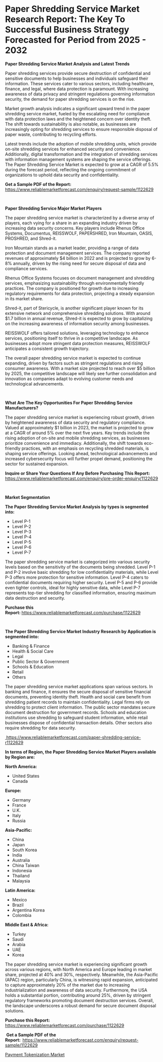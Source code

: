 <p><h1>Paper Shredding Service Market Research Report: The Key To Successful Business Strategy Forecasted for Period from 2025 - 2032</h1></p><p><strong>Paper Shredding Service Market Analysis and Latest Trends</strong></p>
<p><p>Paper shredding services provide secure destruction of confidential and sensitive documents to help businesses and individuals safeguard their information. These services cater to various sectors, including healthcare, finance, and legal, where data protection is paramount. With increasing awareness of data privacy and stringent regulations governing information security, the demand for paper shredding services is on the rise. </p><p>Market growth analysis indicates a significant upward trend in the paper shredding service market, fueled by the escalating need for compliance with data protection laws and the heightened concern over identity theft. The shift towards sustainability is also notable, as businesses are increasingly opting for shredding services to ensure responsible disposal of paper waste, contributing to recycling efforts.</p><p>Latest trends include the adoption of mobile shredding units, which provide on-site shredding services for enhanced security and convenience. Additionally, digital transformation and the integration of shredding services with information management systems are shaping the service offerings. The Paper Shredding Service Market is expected to grow at a CAGR of 5.5% during the forecast period, reflecting the ongoing commitment of organizations to uphold data security and confidentiality.</p></p>
<p><strong>Get a Sample PDF of the Report:&nbsp;</strong> <a href="https://www.reliablemarketforecast.com/enquiry/request-sample/1122629?utm_campaign=2752&utm_medium=2&utm_source=Github&utm_content=ia&utm_term=10032025&utm_id=paper-shredding-service">https://www.reliablemarketforecast.com/enquiry/request-sample/1122629</a></p>
<p>&nbsp;</p>
<p><strong>Paper Shredding Service Major Market Players</strong></p>
<p><p>The paper shredding service market is characterized by a diverse array of players, each vying for a share in an expanding industry driven by increasing data security concerns. Key players include Rhenus Office Systems, Documentus, REISSWOLF, PAPERSHRED, Iron Mountain, OASIS, PROSHRED, and Shred-it.</p><p>Iron Mountain stands as a market leader, providing a range of data protection and document management services. The company reported revenues of approximately $4 billion in 2022 and is projected to grow by 6-8% annually, driven by the rising need for secure disposal of data and compliance services.</p><p>Rhenus Office Systems focuses on document management and shredding services, emphasizing sustainability through environmentally friendly practices. The company is positioned for growth due to increasing regulatory requirements for data protection, projecting a steady expansion in its market share.</p><p>Shred-it, part of Stericycle, is another significant player known for its extensive network and comprehensive shredding solutions. With around $1.7 billion in annual revenue, Shred-it is expected to grow by capitalizing on the increasing awareness of information security among businesses.</p><p>REISSWOLF offers tailored solutions, leveraging technology to enhance services, positioning itself to thrive in a competitive landscape. As businesses adopt more stringent data protection measures, REISSWOLF anticipates a consistent growth trajectory.</p><p>The overall paper shredding service market is expected to continue expanding, driven by factors such as stringent regulations and rising consumer awareness. With a market size projected to reach over $5 billion by 2025, the competitive landscape will likely see further consolidation and innovation as companies adapt to evolving customer needs and technological advancements.</p></p>
<p>&nbsp;</p>
<p><strong>What Are The Key Opportunities For Paper Shredding Service Manufacturers?</strong></p>
<p><p>The paper shredding service market is experiencing robust growth, driven by heightened awareness of data security and regulatory compliance. Valued at approximately $1 billion in 2023, the market is projected to grow at a CAGR of around 5% over the next five years. Key trends include the rising adoption of on-site and mobile shredding services, as businesses prioritize convenience and immediacy. Additionally, the shift towards eco-friendly practices, with an emphasis on recycling shredded materials, is shaping service offerings. Looking ahead, technological advancements and increased cybersecurity focus will further propel demand, positioning the sector for sustained expansion.</p></p>
<p><strong>Inquire or Share Your Questions If Any Before Purchasing This Report:</strong> <a href="https://www.reliablemarketforecast.com/enquiry/pre-order-enquiry/1122629?utm_campaign=2752&utm_medium=2&utm_source=Github&utm_content=ia&utm_term=10032025&utm_id=paper-shredding-service">https://www.reliablemarketforecast.com/enquiry/pre-order-enquiry/1122629</a></p>
<p>&nbsp;</p>
<p><strong>Market Segmentation</strong></p>
<p><strong>The Paper Shredding Service Market Analysis by types is segmented into:</strong></p>
<p><ul><li>Level P-1</li><li>Level P-2</li><li>Level P-3</li><li>Level P-4</li><li>Level P-5</li><li>Level P-6</li><li>Level P-7</li></ul></p>
<p><p>The paper shredding service market is categorized into various security levels based on the sensitivity of the documents being shredded. Level P-1 and P-2 involve basic shredding for low confidentiality materials, while Level P-3 offers more protection for sensitive information. Level P-4 caters to confidential documents requiring higher security. Level P-5 and P-6 provide even tighter controls, ideal for highly sensitive data, while Level P-7 represents top-tier shredding for classified information, ensuring maximum data destruction and security.</p></p>
<p><strong>Purchase this Report:&nbsp;</strong><a href="https://www.reliablemarketforecast.com/purchase/1122629?utm_campaign=2752&utm_medium=2&utm_source=Github&utm_content=ia&utm_term=10032025&utm_id=paper-shredding-service">https://www.reliablemarketforecast.com/purchase/1122629</a></p>
<p>&nbsp;</p>
<p><strong>The Paper Shredding Service Market Industry Research by Application is segmented into:</strong></p>
<p><ul><li>Banking & Finance</li><li>Health & Social Care</li><li>Legal</li><li>Public Sector & Government</li><li>Schools & Education</li><li>Retail</li><li>Others</li></ul></p>
<p><p>The paper shredding service market applications span various sectors. In banking and finance, it ensures the secure disposal of sensitive financial documents, preventing identity theft. Health and social care benefit from shredding patient records to maintain confidentiality. Legal firms rely on shredding to protect client information. The public sector mandates secure document destruction for government records. Schools and education institutions use shredding to safeguard student information, while retail businesses dispose of confidential transaction details. Other sectors also require shredding for data security.</p></p>
<p><a href="https://www.reliablemarketforecast.com/paper-shredding-service-r1122629?utm_campaign=2752&utm_medium=2&utm_source=Github&utm_content=ia&utm_term=10032025&utm_id=paper-shredding-service">&nbsp;https://www.reliablemarketforecast.com/paper-shredding-service-r1122629</a></p>
<p><strong>In terms of Region, the Paper Shredding Service Market Players available by Region are:</strong></p>
<p>
    <p> <strong> North America: </strong>
        <ul>
            <li>United States</li>
            <li>Canada</li>
        </ul>
        </p> 
    <p> <strong> Europe: </strong>
        <ul>
            <li>Germany</li>
            <li>France</li>
            <li>U.K.</li>
            <li>Italy</li>
            <li>Russia</li>
        </ul>
        </p> 
    <p> <strong> Asia-Pacific: </strong>
        <ul>
            <li>China</li>
            <li>Japan</li>
            <li>South Korea</li>
            <li>India</li>
            <li>Australia</li>
            <li>China Taiwan</li>
            <li>Indonesia</li>
            <li>Thailand</li>
            <li>Malaysia</li>
        </ul>
        </p> 
    <p> <strong> Latin America: </strong>
        <ul>
            <li>Mexico</li>
            <li>Brazil</li>
            <li>Argentina Korea</li>
            <li>Colombia</li>
        </ul>
        </p> 
    <p> <strong> Middle East & Africa: </strong>
        <ul>
            <li>Turkey</li>
            <li>Saudi</li>
            <li>Arabia</li>
            <li>UAE</li>
            <li>Korea</li>
        </ul>
    </p>
    </p>
<p><p>The paper shredding service market is experiencing significant growth across various regions, with North America and Europe leading in market share, projected at 40% and 30%, respectively. Meanwhile, the Asia-Pacific (APAC) region, particularly China, is witnessing rapid expansion, anticipated to capture approximately 20% of the market due to increasing industrialization and awareness of data security. Furthermore, the USA holds a substantial portion, contributing around 25%, driven by stringent regulatory frameworks promoting document destruction services. Overall, the landscape underscores a robust demand for secure document disposal solutions.</p></p>
<p><strong>Purchase this Report: </strong><a href="https://www.reliablemarketforecast.com/purchase/1122629?utm_campaign=2752&utm_medium=2&utm_source=Github&utm_content=ia&utm_term=10032025&utm_id=paper-shredding-service">https://www.reliablemarketforecast.com/purchase/1122629</a></p>
<p>&nbsp;<strong>Get a Sample PDF of the Report:&nbsp;&nbsp;</strong><a href="https://www.reliablemarketforecast.com/enquiry/request-sample/1122629?utm_campaign=2752&utm_medium=2&utm_source=Github&utm_content=ia&utm_term=10032025&utm_id=paper-shredding-service">https://www.reliablemarketforecast.com/enquiry/request-sample/1122629</a></p>
<p><strong></strong></p>
<p><p><a href="https://github.com/curinbucan9/Market-Research-Report-List-1/blob/main/payment-tokenization-market.md?utm_campaign=2752&utm_medium=2&utm_source=Github&utm_content=ia&utm_term=10032025&utm_id=paper-shredding-service">Payment Tokenization Market</a></p></p>